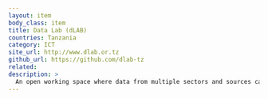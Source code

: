 ```yaml
---
layout: item
body_class: item
title: Data Lab (dLAB)
countries: Tanzania
category: ICT
site_url: http://www.dlab.or.tz
github_url: https://github.com/dlab-tz
related: 
description: >
  An open working space where data from multiple sectors and sources can be combined, processed, and shared to drive better policies and decision-making
---
```

